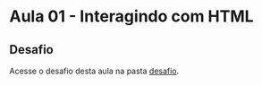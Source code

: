 # Aula 01 - Interagindo com HTML

## Desafio

Acesse o desafio desta aula na pasta [desafio](./desafio).
